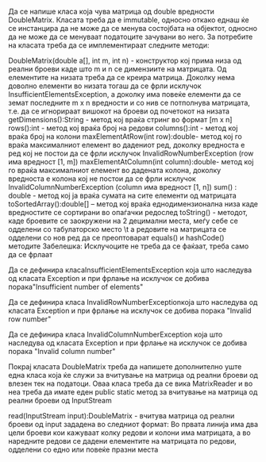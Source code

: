 Да се напише класа која чува матрица од double вредности DoubleMatrix. Класата треба да е immutable, односно откако еднаш ќе се инстанцира да не може да се менува состојбата на објектот, односно да не може да се менуваат податоците зачувани во него. За потребите на класата треба да се имплементираат следните методи:

DoubleMatrix(double a[], int m, int n) - конструктор кој прима низа од реални броеви каде што m и n се димензиите на матрицата. Од елементите на низата треба да се креира матрица. Доколку нема доволно елементи во низата тогаш да се фрли исклучок InsufficientElementsException, а доколку има повеќе елементи да се земат последните m x n вредности и со нив се потполнува матрицата, т.е. да се игнорираат вишокот на броеви од почетокот на низата
getDimensions():String - метод кој враќа стринг во формат [m x n]
rows():int - метод кој враќа број на редови
columns():int - метод кој враќа број на колони
maxElementAtRow(int row):double- метод кој го враќа максималниот елемент во дадениот ред, доколку вредноста е ред кој не постои да се фрли исклучок InvalidRowNumberException (row има вредност [1, m])
maxElementAtColumn(int column):double- метод кој го враќа максималниот елемент во дадената колона, доколку вредноста е колона кој не постои да се фрли исклучок InvalidColumnNumberException (column има вредност [1, n])
sum() : double - метод кој ја враќа сумата на сите елементи од матрицата
toSortedArray():double[] – метод кој враќа еднодимензионална низа каде вредностите се сортирани во опаѓачки редослед
toString() - методот, каде броевите се заокружени на 2 децимални места, меѓу себе се одделени со табулаторско место \t а редовите на матрицата се одделени со нов ред
да се преоптоварат equals() и hashCode() методите
Забелешка: Исклучоците не треба да се фаќаат, треба само да се фрлаат

Да се дефинира класаInsufficientElementsException која што наследува од класата Exception и при фрлање на исклучок се добива порака"Insufficient number of elements"

Да се дефинира класа InvalidRowNumberExceptionкоја што наследува од класата Exception и при фрлање на исклучок се добива порака "Invalid row number"

Да се дефинира класа InvalidColumnNumberException која што наследува од класата Exception и при фрлање на исклучок се добива порака "Invalid column number"

Покрај класата DoubleMatrix треба да напишете дополнително уште една класа која ќе служи за вчитување на матрица од реални броеви од влезен тек на податоци. Оваа класа треба да се вика MatrixReader и во неа треба да имате еден public static метод за вчитување на матрица од реални броеви од InputStream

read(InputStream input):DoubleMatrix - вчитува матрица од реални броеви од input зададена во следниот формат: Во првата линија има два цели броеви кои кажуваат колку редови и колони има матрицата, а во наредните редови се дадени елементите на матрицата по редови, одделени со едно или повеќе празни места
